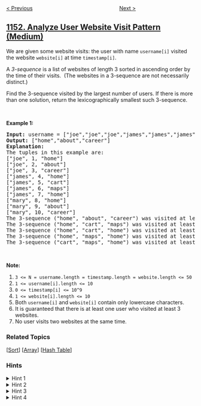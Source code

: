 <!--|This file generated by command(leetcode description); DO NOT EDIT.    |-->
<!--+----------------------------------------------------------------------+-->
<!--|@author    openset <openset.wang@gmail.com>                           |-->
<!--|@link      https://github.com/openset                                 |-->
<!--|@home      https://github.com/openset/leetcode                        |-->
<!--+----------------------------------------------------------------------+-->

[< Previous](../minimum-swaps-to-group-all-1s-together "Minimum Swaps to Group All 1's Together")
　　　　　　　　　　　　　　　　
[Next >](../string-transforms-into-another-string "String Transforms Into Another String")

## [1152. Analyze User Website Visit Pattern (Medium)](https://leetcode.com/problems/analyze-user-website-visit-pattern "用户网站访问行为分析")

<p>We are given some website visits: the user with name&nbsp;<code>username[i]</code> visited the website&nbsp;<code>website[i]</code> at time <code>timestamp[i]</code>.</p>

<p>A <em>3-sequence</em>&nbsp;is a list of&nbsp;websites of length 3 sorted in ascending order&nbsp;by the time of their visits.&nbsp; (The websites in a 3-sequence are not necessarily distinct.)</p>

<p>Find the 3-sequence visited&nbsp;by the largest number of users. If there is more than one solution, return the lexicographically smallest such 3-sequence.</p>

<p>&nbsp;</p>

<p><strong>Example 1:</strong></p>

<pre>
<strong>Input: </strong>username = <span>[&quot;joe&quot;,&quot;joe&quot;,&quot;joe&quot;,&quot;james&quot;,&quot;james&quot;,&quot;james&quot;,&quot;james&quot;,&quot;mary&quot;,&quot;mary&quot;,&quot;mary&quot;]</span>, timestamp = <span id="example-input-1-2">[1,2,3,4,5,6,7,8,9,10]</span>, website = <span id="example-input-1-3">[&quot;home&quot;,&quot;about&quot;,&quot;career&quot;,&quot;home&quot;,&quot;cart&quot;,&quot;maps&quot;,&quot;home&quot;,&quot;home&quot;,&quot;about&quot;,&quot;career&quot;]</span>
<strong>Output: </strong><span id="example-output-1">[&quot;home&quot;,&quot;about&quot;,&quot;career&quot;]</span>
<strong>Explanation: </strong>
The tuples in this example are:
[&quot;joe&quot;, 1, &quot;home&quot;]
[&quot;joe&quot;, 2, &quot;about&quot;]
[&quot;joe&quot;, 3, &quot;career&quot;]
[&quot;james&quot;, 4, &quot;home&quot;]
[&quot;james&quot;, 5, &quot;cart&quot;]
[&quot;james&quot;, 6, &quot;maps&quot;]
[&quot;james&quot;, 7, &quot;home&quot;]
[&quot;mary&quot;, 8, &quot;home&quot;]
[&quot;mary&quot;, 9, &quot;about&quot;]
[&quot;mary&quot;, 10, &quot;career&quot;]
The 3-sequence (&quot;home&quot;, &quot;about&quot;, &quot;career&quot;) was visited at least once by <strong>2</strong> users.
The 3-sequence (&quot;home&quot;, &quot;cart&quot;, &quot;maps&quot;) was visited at least once by 1 user.
The 3-sequence (&quot;home&quot;, &quot;cart&quot;, &quot;home&quot;) was visited at least once by 1 user.
The 3-sequence (&quot;home&quot;, &quot;maps&quot;, &quot;home&quot;) was visited at least once by 1 user.
The 3-sequence (&quot;cart&quot;, &quot;maps&quot;, &quot;home&quot;) was visited at least once by 1 user.
</pre>

<p>&nbsp;</p>

<p><strong>Note:</strong></p>

<ol>
	<li><code>3 &lt;= N = username.length = timestamp.length = website.length &lt;= 50</code></li>
	<li><code>1 &lt;= username[i].length &lt;= 10</code></li>
	<li><code>0 &lt;= timestamp[i] &lt;= 10^9</code></li>
	<li><code>1 &lt;= website[i].length &lt;= 10</code></li>
	<li>Both <code>username[i]</code> and <code>website[i]</code> contain only lowercase characters.</li>
	<li>It is guaranteed that there is at least one user who visited at least 3 websites.</li>
	<li>No user visits two websites at the same time.</li>
</ol>

### Related Topics
  [[Sort](../../tag/sort/README.md)]
  [[Array](../../tag/array/README.md)]
  [[Hash Table](../../tag/hash-table/README.md)]

### Hints
<details>
<summary>Hint 1</summary>
Let's find for every user separately the websites he visited.
</details>

<details>
<summary>Hint 2</summary>
Consider all possible 3-sequences, find the number of distinct users who visited each of them.
</details>

<details>
<summary>Hint 3</summary>
How to check if some user visited some 3-sequence ?
</details>

<details>
<summary>Hint 4</summary>
Store for every user all the 3-sequence he visited.
</details>
